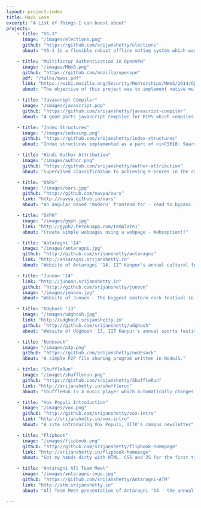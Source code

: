 ```yaml
---
layout: project-index
title: Hack Love
excerpt: "A List of Things I can boast about"
projects:
    - title: "VS-3"
      image: "/images/elections.png"
      github: "https://github.com/srijanshetty/elections"
      about: "VS-3 is a flexible robust offline voting system which was used for Students' Gymkhana General Elections, IIT Kanpur. It's been battle-tested on multiple election scenarios."

    - title: "Multifactor Authentication in OpenVPN"
      image: "/images/MWoS.png"
      github: "https://github.com/mozilla/openvpn"
      pdf: "/talks/mwos.pdf"
      link: "https://wiki.mozilla.org/Security/Mentorships/MWoS/2014/OpenVPN_MFA"
      about: "The objective of this project was to implement native multifactor authentication in OpenVPN and session resumption support for the same"

    - title: "Javascript Compiler"
      image: "/images/javascript.png"
      github: "https://github.com/srijanshetty/javascript-compiler"
      about: "A good parts javascript compiler for MIPS which compiles most ECMAScript 5.1 features (first class functions, lambdas etc) with strict type checking and type annotations."

    - title: "Index Structures"
      image: "/images/indexing.png"
      github: "https://github.com/srijanshetty/index-structures"
      about: "Index structures implemented as a part of <i>CS618: Searching and Indexing in Databases</i>. Implemented structures include: <b>B+-tree, QuadTree, VP-Tree, R-Tree</b>"

    - title: "Hindi Author Attribution"
      image: "/images/author.png"
      github: "https://github.com/srijanshetty/author-attribution"
      about: "Supervised classification to achieving F-scores in the range of 90-97% for the following prominent hindi authors: Premchand, Tagore, Dharamvir Bharati, Vibhuti Narayan and Sarat chand."

    - title: "OARS"
      image: "/images/oars.jpg"
      github: "http://github.com/navya/oars"
      link: "http://navya.github.io/oars"
      about: "An angular based 'modern' frontend for - read to bypass - the Institute Course Search"

    - title: "GYPH"
      image: "/images/gyph.jpg"
      link: "http://gyph2.herokuapp.com/template1"
      about: "Create simple webpages using a webpage - Webception!!"

    - title: "Antaragni '14"
      image: "/images/antaragni.jpg"
      github: "http://github.com/srijanshetty/antaragni"
      link: "http://antaragni.srijanshetty.in"
      about: "Website of Antaragni '14, IIT Kanpur's annual cultural festival"

    - title: "Junoon '14"
      link: "http://junoon.srijanshetty.in"
      github: "http://github.com/srijanshetty/junoon"
      image: "/images/junoon.jpg"
      about: "Website of Junoon - The biggest eastern rock festival in northern India"

    - title: "Udghosh '13"
      image: "/images/udghosh.jpg"
      link: "http://udghosh.srijanshetty.in"
      github: "http://github.com/srijanshetty/udghosh"
      about: "Website of Udghosh '13, IIT Kanpur's annual sports festival"

    - title: "Nodesock"
      image: "/images/p2p.png"
      github: "https://github.com/srijanshetty/nodesock"
      about: "A simple P2P file sharing program written in NodeJS."

    - title: "ShuffleRun"
      image: "/images/shufflerun.png"
      github: "https://github.com/srijanshetty/ShuffleRun"
      link: "http://srijanshetty.in/shufflerun"
      about: "ShuffleRun is a music player which automatically changes the music track to match your running speed. Kind of scratched an itch that I had. Demoed it at Yahoo! HackU '13.'"

    - title: "Vox Populi Introduction"
      image: "/images/vox.png"
      github: "http://github.com/srijanshetty/vox-intro"
      link: "http://srijanshetty.in/vox-intro"
      about: "A site introducing Vox Populi, IITK's campus newsletter"

    - title: "Flipbook"
      image: "/images/flipbook.png"
      github: "http://github.com/srijanshetty/flipbook-homepage"
      link: "http://srijanshetty.in/flipbook-homepage"
      about: "Got my hands dirty with HTML, CSS and JS for the first time."

    - title: "Antaragni All Team Meet"
      image: "/images/antaragni-logo.jpg"
      github: "https://github.com/srijanshetty/Antaragni-ATM"
      link: "http://atm.srijanshetty.in"
      about: "All Team Meet presentation of Antaragni '14 - the annual cultural festival of IIT Kanpur"

---
```


